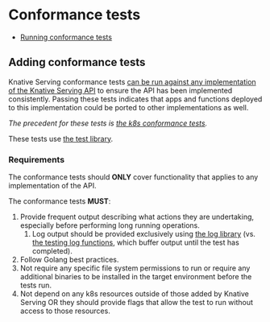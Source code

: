 # Conformance tests

* [Running conformance tests](../README.md#running-conformance-tests)

## Adding conformance tests

Knative Serving conformance tests [can be run against any implementation
of the Knative Serving API](#requirements) to ensure the API has been implemented consistently.
Passing these tests indicates that apps and functions deployed to
this implementation could be ported to other implementations as well.

_The precedent for these tests is [the k8s conformance tests](https://github.com/cncf/k8s-conformance)._

These tests use [the test library](../adding_tests.md#test-library).

### Requirements

The conformance tests should **ONLY** cover functionality that applies to any implementation of the API.

The conformance tests **MUST**: 

1. Provide frequent output describing what actions they are undertaking, especially before performing long running operations.
    1. Log output should be provided exclusively using [the log library](https://golang.org/pkg/log/)
       (vs. [the testing log functions](https://golang.org/pkg/testing/#B.Log), which buffer output until the test has completed).
2. Follow Golang best practices.
3. Not require any specific file system permissions to run or require any additional binaries to be installed in the target environment before
   the tests run.
4. Not depend on any k8s resources outside of those added by Knative Serving OR
   they should provide flags that allow the test to run without access to those resources.
